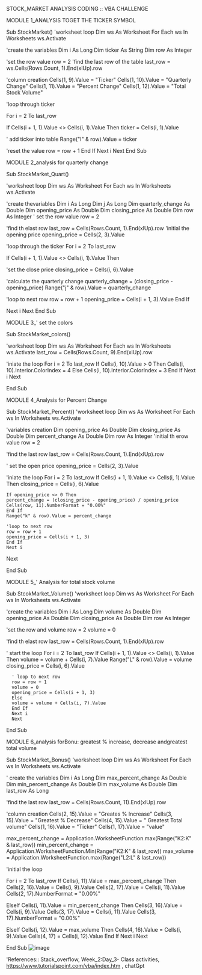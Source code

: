 STOCK_MARKET ANALYSIS CODING :: VBA CHALLENGE

MODULE 1_ANALYSIS TOGET THE TICKER SYMBOL

    
Sub StockMarket()
'worksheet loop
Dim ws As Worksheet
For Each ws In Worksheets
ws.Activate


'create the variables
Dim i As Long
Dim ticker As String
Dim row As Integer

'set the row value
row = 2
 'find the last row of the table
 last_row = ws.Cells(Rows.Count, 1).End(xlUp).row
 
 'column creation
 Cells(1, 9).Value = "Ticker"
 Cells(1, 10).Value = "Quarterly Change"
 Cells(1, 11).Value = "Percent Change"
 Cells(1, 12).Value = "Total Stock Volume"
 
 'loop through ticker
 
 For i = 2 To last_row
 
 If Cells(i + 1, 1).Value <> Cells(i, 1).Value Then
 ticker = Cells(i, 1).Value
 
 ' add ticker into table
   Range("I" & row).Value = ticker
 
 'reset the value
 row = row + 1
 End If
 Next i
 Next
End Sub


MODULE 2_analysis for quarterly change

Sub StockMarket_Quart()

'worksheet loop
Dim ws As Worksheet
For Each ws In Worksheets
ws.Activate

'create thevariables
Dim i As Long
Dim j As Long
Dim quarterly_change As Double
Dim opening_price As Double
Dim closing_price As Double
Dim row As Integer
 ' set the row value
 row = 2
 
 'find th elast row
 last_row = Cells(Rows.Count, 1).End(xlUp).row
  'initial the opening price
  opening_price = Cells(2, 3).Value

   
   'loop through the ticker
   For i = 2 To last_row
     
   If Cells(i + 1, 1).Value <> Cells(i, 1).Value Then
   
   'set the close price
   closing_price = Cells(i, 6).Value
   
   'calculate the quarterly change
   quarterly_change = (closing_price - opening_price)
   Range("j" & row).Value = quarterly_change
   
   'loop to next row
   row = row + 1
   opening_price = Cells(i + 1, 3).Value
   End If
 
   Next i
Next
End Sub



MODULE 3_' set the colors

Sub StockMarket_colors()

'worksheet loop
Dim ws As Worksheet
For Each ws In Worksheets
ws.Activate
last_row = Cells(Rows.Count, 9).End(xlUp).row

'iniate the loop
For i = 2 To last_row
If Cells(i, 10).Value > 0 Then
Cells(i, 10).Interior.ColorIndex = 4
Else
Cells(i, 10).Interior.ColorIndex = 3
End If
Next i
Next

End Sub


MODULE 4_Analysis for Percent Change

Sub StockMarket_Percent()
'worksheet loop
Dim ws As Worksheet
For Each ws In Worksheets
ws.Activate

'variables creation
Dim opening_price As Double
Dim closing_price As Double
Dim percent_change As Double
Dim row As Integer
'initial th erow value
row = 2

'find the last row
last_row = Cells(Rows.Count, 1).End(xlUp).row

' set the open price
opening_price = Cells(2, 3).Value

'iniate the loop
For i = 2 To last_row
If Cells(i + 1, 1).Value <> Cells(i, 1).Value Then
closing_price = Cells(i, 6).Value

    If opening_price <> 0 Then
    percent_change = (closing_price - opening_price) / opening_price
    Cells(row, 11).NumberFormat = "0.00%"
    End If
    Range("k" & row).Value = percent_change
    
    'loop to next row
    row = row + 1
    opening_price = Cells(i + 1, 3)
    End If
    Next i
Next

End Sub


MODULE 5_' Analysis for total stock volume

 Sub StcokMarket_Volume()
 'worksheet loop
Dim ws As Worksheet
For Each ws In Worksheets
ws.Activate

'create the variables
Dim i As Long
Dim volume  As Double
Dim opening_price As Double
Dim closing_price As Double
Dim row As Integer
  
  'set the row and volume
  row = 2
  volume = 0
  
  'find th elast row
  last_row = Cells(Rows.Count, 1).End(xlUp).row
  
  ' start the loop
  For i = 2 To last_row
      If Cells(i + 1, 1).Value <> Cells(i, 1).Value Then
      volume = volume + Cells(i, 7).Value
      Range("L" & row).Value = volume
      closing_price = Cells(i, 6).Value
      
      ' loop to next row
      row = row + 1
      volume = 0
      opening_price = Cells(i + 1, 3)
      Else
      volume = volume + Cells(i, 7).Value
      End If
      Next i
      Next
    
      
 End Sub


MODULE 6_analysis forBonu: greatest % increase, decrease andgreatest total volume

Sub StockMarket_Bonus()
  'worksheet loop
Dim ws As Worksheet
For Each ws In Worksheets
ws.Activate

' create the variables
Dim i As Long
Dim max_percent_change As Double
Dim min_percent_change As Double
Dim max_volume As Double
Dim last_row As Long

'find the last row
last_row = Cells(Rows.Count, 11).End(xlUp).row

'column creation
Cells(2, 15).Value = "Greates % Increase"
Cells(3, 15).Value = "Greatest % Decrease"
Cells(4, 15).Value = " Greatest Total volume"
Cells(1, 16).Value = "Ticker"
Cells(1, 17).Value = "value"

max_percent_change = Application.WorksheetFunction.max(Range("K2:K" & last_row))
min_percent_change = Application.WorksheetFunction.Min(Range("K2:K" & last_row))
max_volume = Application.WorksheetFunction.max(Range("L2:L" & last_row))

'initial the loop

For i = 2 To last_row
If Cells(i, 11).Value = max_percent_change Then
Cells(2, 16).Value = Cells(i, 9).Value
Cells(2, 17).Value = Cells(i, 11).Value
Cells(2, 17).NumberFormat = "0.00%"

ElseIf Cells(i, 11).Value = min_percent_change Then
Cells(3, 16).Value = Cells(i, 9).Value
Cells(3, 17).Value = Cells(i, 11).Value
Cells(3, 17).NumberFormat = "0.00%"

ElseIf Cells(i, 12).Value = max_volume Then
Cells(4, 16).Value = Cells(i, 9).Value
Cells(4, 17) = Cells(i, 12).Value
End If
Next i
Next

End Sub
![image](https://github.com/user-attachments/assets/44511504-e649-440d-8fa3-534f3f1687ca)


'References:: Stack_overflow, 
Week_2:Day_3- Class activities, 
https://www.tutorialspoint.com/vba/index.htm , 
chatGpt

